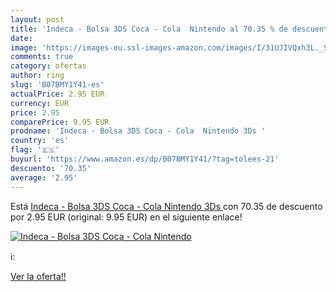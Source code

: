 ```yaml
---
layout: post
title: 'Indeca - Bolsa 3DS Coca - Cola  Nintendo al 70.35 % de descuento'
date: 
image: 'https://images-eu.ssl-images-amazon.com/images/I/31UJIVQxh3L._SL200_.jpg'
comments: true
category: ofertas
author: ring
slug: 'B07BMY1Y41-es'
actualPrice: 2.95 EUR
currency: EUR
price: 2.95
comparePrice: 9.95 EUR
prodname: 'Indeca - Bolsa 3DS Coca - Cola  Nintendo 3Ds '
country: 'es'
flag: '🇪🇸'
buyurl: 'https://www.amazon.es/dp/B07BMY1Y41/?tag=tolees-21'
descuento: '70.35'
average: '2.95'
---
```


Está [Indeca - Bolsa 3DS Coca - Cola  Nintendo 3Ds ](https://www.amazon.es/dp/B07BMY1Y41/?tag=tolees-21) con 70.35 de descuento por 2.95 EUR (original: 9.95 EUR) en el siguiente enlace!

[![Indeca - Bolsa 3DS Coca - Cola  Nintendo](https://images-eu.ssl-images-amazon.com/images/I/31UJIVQxh3L._SL200_.jpg)](https://www.amazon.es/dp/B07BMY1Y41/?tag=tolees-21)

ℹ️:


[Ver la oferta!!](https://www.amazon.es/dp/B07BMY1Y41/?tag=tolees-21)
